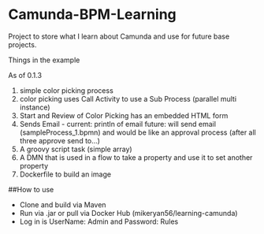 # Camunda-BPM-Learning
Project to store what I learn about Camunda and use for future base projects.

Things in the example

As of 0.1.3
1. simple color picking process
2. color picking uses Call Activity to use a Sub Process (parallel multi instance)
3. Start and Review of Color Picking has an embedded HTML form
4. Sends Email - current: println of email future: will send email (sampleProcess_1.bpmn) and would be like an approval process (after all three approve send to...)
5. A groovy script task (simple array)
6. A DMN that is used in a flow to take a property and use it to set another property
7. Dockerfile to build an image



##How to use
* Clone and build via Maven
* Run via .jar or pull via Docker Hub (mikeryan56/learning-camunda)
* Log in is UserName: Admin and Password: Rules





